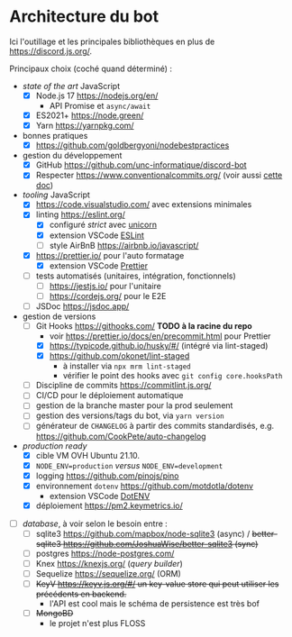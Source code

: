# Architecture du bot

Ici l'outillage et les principales bibliothèques en plus de <https://discord.js.org/>.

Principaux choix (coché quand déterminé) :

- _state of the art_ JavaScript
  - [x] Node.js 17 <https://nodejs.org/en/>
    - API Promise et `async/await`
  - [x] ES2021+ <https://node.green/>
  - [x] Yarn <https://yarnpkg.com/>
- bonnes pratiques
  - [x] <https://github.com/goldbergyoni/nodebestpractices>
- gestion du développement
  - [x] GitHub <https://github.com/unc-informatique/discord-bot>
  - [x] Respecter <https://www.conventionalcommits.org/> (voir aussi [cette doc](https://gist.github.com/joshbuchea/6f47e86d2510bce28f8e7f42ae84c716))
- _tooling_ JavaScript
  - [x] <https://code.visualstudio.com/> avec extensions minimales
  - [x] linting <https://eslint.org/>
    - [x] configuré _strict_ avec [unicorn](https://github.com/sindresorhus/eslint-plugin-unicorn)
    - [x] extension VSCode [ESLint](https://marketplace.visualstudio.com/items?itemName=dbaeumer.vscode-eslint)
    - [ ] style AirBnB <https://airbnb.io/javascript/>
  - [x] <https://prettier.io/> pour l'auto formatage
    - [x] extension VSCode [Prettier](https://marketplace.visualstudio.com/items?itemName=esbenp.prettier-vscode)
  - [ ] tests automatisés (unitaires, intégration, fonctionnels)
    - [ ] <https://jestjs.io/> pour l'unitaire
    - [ ] <https://cordejs.org/> pour le E2E
  - [ ] JSDoc <https://jsdoc.app/>
- gestion de versions
  - [ ] Git Hooks <https://githooks.com/> **TODO à la racine du repo**
    - voir <https://prettier.io/docs/en/precommit.html> pour Prettier
    - [x] <https://typicode.github.io/husky/#/> (intégré via lint-staged)
    - [x] <https://github.com/okonet/lint-staged>
      - à installer via `npx mrm lint-staged`
      - vérifier le point des hooks avec `git config core.hooksPath`
  - [ ] Discipline de commits <https://commitlint.js.org/>
  - [ ] CI/CD pour le déploiement automatique
  - [ ] gestion de la branche master pour la prod seulement
  - [ ] gestion des versions/tags du bot, via `yarn version`
  - [ ] générateur de `CHANGELOG` à partir des commits standardisés, e.g. <https://github.com/CookPete/auto-changelog>
- _production ready_
  - [x] cible VM OVH Ubuntu 21.10.
  - [x] `NODE_ENV=production` _versus_ `NODE_ENV=development`
  - [x] logging <https://github.com/pinojs/pino>
  - [x] environnement `dotenv` <https://github.com/motdotla/dotenv>
    - extension VSCode [DotENV](https://marketplace.visualstudio.com/items?itemName=mikestead.dotenv)
  - [x] déploiement <https://pm2.keymetrics.io/>
- [ ] _database_, à voir selon le besoin entre :
  - [ ] sqlite3 <https://github.com/mapbox/node-sqlite3> (async) / ~~better-sqlite3 <https://github.com/JoshuaWise/better-sqlite3> (sync)~~
  - [ ] postgres <https://node-postgres.com/>
  - [ ] Knex <https://knexjs.org/> (_query builder_)
  - [ ] Sequelize <https://sequelize.org/> (ORM)
  - [ ] ~~KeyV <https://keyv.js.org/#/> un key-value store qui peut utiliser les précédents en backend.~~
    - l'API est cool mais le schéma de persistence est très bof
  - [ ] ~~MongoBD~~
    - le projet n'est plus FLOSS

